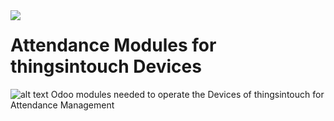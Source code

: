 <img style="float: left;" src="https://github.com/thingsintouch/things_attendance/blob/12.0/ras2/static/description/icon_mini.png">

Attendance Modules for thingsintouch Devices
============================================

![alt text](https://github.com/thingsintouch/things_attendance/blob/12.0/ras2/static/description/RAS2_02_small_2019.jpg)
Odoo modules needed to operate the Devices of thingsintouch for Attendance Management
